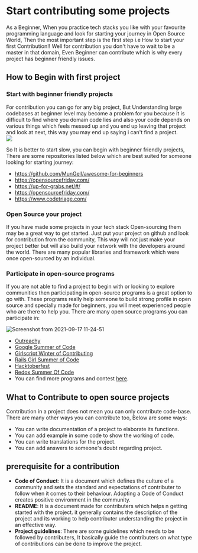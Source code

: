 
# Start contributing some projects

As a Beginner, When you practice tech stacks you like with your favourite programming language and look for starting your journey in Open Source World,
Then the most important step is the first step i.e How to start your first Contribution!! Well for contribution you don't have to wait to be a master in that domain, Even Beginner can contribute which is why every project has beginner friendly issues.

## How to Begin with first project

### Start with beginner friendly projects

For contribution you can go for any big project, But Understanding large codebases at beginner level may become a problem for you because it is difficult to find where you domain code lies and also your code depends on various things which feels messed up and you end up leaving that project and look at next, this way you may end up saying i can't find a project.  
<img src = "https://media.giphy.com/media/lxuQjJiEvkPtSe31ES/giphy.gif?cid=790b761141ee15818fe00e4b8e7dd91aadd1c45d727b3f3b&rid=giphy.gif&ct=g" >

So It is better to start slow, you can begin with beginner friendly projects, There are some repositories listed below which are best suited for someone looking for starting journey:
- https://github.com/MunGell/awesome-for-beginners
- https://opensourcefriday.com/
- https://up-for-grabs.net/#/
- https://opensourcefriday.com/
- https://www.codetriage.com/

### Open Source your project

If you have made some projects in your tech stack Open-sourcing them may be a great way to get started. Just put your project on github and look for contribution from the community, This way will not just make your project better but will also build your network with the developers around the world. There are many popular libraries and framework which were once open-sourced by an individual.

### Participate in open-source programs

If you are not able to find a project to begin with or looking to explore communities then participating in open-source programs is a great option to go with. These programs really help someone to build strong profile in open source and specially made for beginners, you will meet experienced people who are there to help you. There are many open source programs you can participate in:  

![Screenshot from 2021-09-17 11-24-51](https://user-images.githubusercontent.com/54666019/133732545-bcaf09ad-f9bb-4267-8380-af2d41ca4e56.png)

- [Outreachy](https://www.outreachy.org)
- [Google Summer of Code](https://summerofcode.withgoogle.com/)
- [Girlscript Winter of Contributing](https://gwoc.girlscript.tech/)
- [Rails Girl Summer of Code](https://railsgirlssummerofcode.org/)
- [Hacktoberfest](https://hacktoberfest.digitalocean.com/)
- [Redox Summer Of Code](https://www.redox-os.org/rsoc/)
- You can find more programs and contest [here](https://github.com/tapaswenipathak/Open-Source-Programs).

## What to Contribute to open source projects

Contribution in a project does not mean you can only contribute code-base. There are many other ways you can contribute too, Below are some ways:

- You can write documentation of a project to elaborate its functions.
- You can add example in some code to show the working of code.
- You can write translations for the project.
- You can add answers to someone's doubt regarding project.

## prerequisite for a contribution

- **Code of Conduct**: It is a document which defines the culture of a community and sets the standard and expectations of contributer to follow when it comes to their behaviour. Adopting a Code of Conduct creates positive environment in the community.
- **README**: It is a document made for contributers which helps n getting started with the project. it generally contains the description of the project and its working to help contributer understanding the project in an effective way.
- **Project guidelines**: There are some guidelines which needs to be followed by contributers, It basically guide the contributers on what type of contributions can be done to improve the project.

